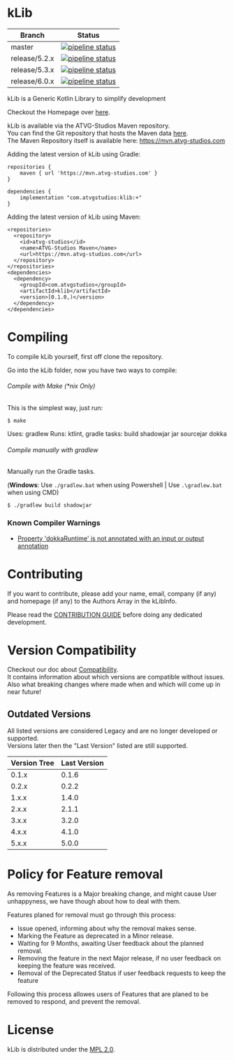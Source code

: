 # kLib

| Branch | Status |
|--------|--------|
| master | [![pipeline status](https://gitlab.atvg-studios.com/atvg-studios/kLib/badges/master/pipeline.svg)](https://gitlab.atvg-studios.at/atvg-studios/kLib/commits/master) |
| release/5.2.x | [![pipeline status](https://gitlab.atvg-studios.com/atvg-studios/kLib/badges/release/5.2.x/pipeline.svg)](https://gitlab.atvg-studios.at/atvg-studios/kLib/commits/release/5.2.x) |
| release/5.3.x | [![pipeline status](https://gitlab.atvg-studios.com/atvg-studios/kLib/badges/release/5.2.x/pipeline.svg)](https://gitlab.atvg-studios.at/atvg-studios/kLib/commits/release/5.2.x) |
| release/6.0.x | [![pipeline status](https://gitlab.atvg-studios.com/atvg-studios/kLib/badges/release/5.2.x/pipeline.svg)](https://gitlab.atvg-studios.at/atvg-studios/kLib/commits/release/6.0.x) |

kLib is a Generic Kotlin Library to simplify development

Checkout the Homepage over [here](https://klib.atvg-studios.com).

kLib is available via the ATVG-Studios Maven repository.  
You can find the Git repository that hosts the Maven data [here](https://gitlab.atvg-studios.com/atvg-studios/maven-repository).  
The Maven Repository itself is available here: https://mvn.atvg-studios.com

Adding the latest version of kLib using Gradle:

```
repositories {
    maven { url 'https://mvn.atvg-studios.com' }
}

dependencies {
    implementation "com.atvgstudios:klib:+"
}
```

Adding the latest version of kLib using Maven:

```
<repositories>
  <repository>
    <id>atvg-studios</id>
    <name>ATVG-Studios Maven</name>
    <url>https://mvn.atvg-studios.com</url>
  </repository>
</repositories>
<dependencies>
  <dependency>
    <groupId>com.atvgstudios</groupId>
    <artifactId>klib</artifactId>
    <version>[0.1.0,)</version>
  </dependency>
</dependencies>
```

# Compiling

To compile kLib yourself, first off clone the repository.

Go into the kLib folder, now you have two ways to compile:

###### Compile with Make (*nix Only)

This is the simplest way, just run:

```
$ make
```

Uses: gradlew
Runs: ktlint, gradle tasks: build shadowjar jar sourcejar dokka

###### Compile manually with gradlew

Manually run the Gradle tasks.

(**Windows**: Use `./gradlew.bat` when using Powershell | Use `.\gradlew.bat` when using CMD)

```
$ ./gradlew build shadowjar
```

### Known Compiler Warnings

* [Property 'dokkaRuntime' is not annotated with an input or output annotation](https://github.com/Kotlin/dokka/issues/515)

# Contributing

If you want to contribute, please add your name, email, company (if any) and homepage (if any) to the Authors Array in the kLibInfo.

Please read the [CONTRIBUTION GUIDE](CONTRIBUTING.md) before doing any dedicated development.

# Version Compatibility

Checkout our doc about [Compatibility](Compatibility.md).  
It contains information about which versions are compatible without issues.  
Also what breaking changes where made when and which will come up in near future!

## Outdated Versions

All listed versions are considered Legacy and are no longer developed or supported.  
Versions later then the "Last Version" listed are still supported.

| Version Tree | Last Version |
|--------------|--------------|
|    0.1.x     |    0.1.6     |
|    0.2.x     |    0.2.2     |
|    1.x.x     |    1.4.0     |
|    2.x.x     |    2.1.1     |
|    3.x.x     |    3.2.0     |
|    4.x.x     |    4.1.0     |
|    5.x.x     |    5.0.0     |

# Policy for Feature removal

As removing Features is a Major breaking change, and might cause User unhappyness, we have though about how to deal with them.

Features planed for removal must go through this process:

* Issue opened, informing about why the removal makes sense.
* Marking the Feature as deprecated in a Minor release.
* Waiting for 9 Months, awaiting User feedback about the planned removal.
* Removing the feature in the next Major release, if no user feedback on keeping the feature was received.
* Removal of the Deprecated Status if user feedback requests to keep the feature

Following this process allowes users of Features that are planed to be removed to respond, and prevent the removal.

# License

kLib is distributed under the [MPL 2.0](/LICENSE).
